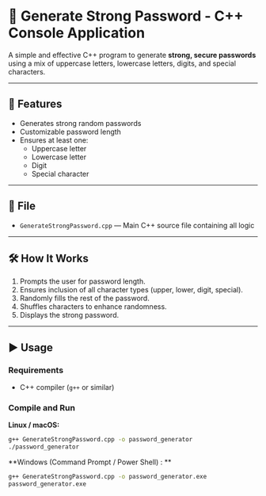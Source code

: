 # 🔐 Generate Strong Password - C++ Console Application

A simple and effective C++ program to generate **strong, secure passwords** using a mix of uppercase letters, lowercase letters, digits, and special characters.

---

## 🚀 Features

- Generates strong random passwords
- Customizable password length
- Ensures at least one:
  - Uppercase letter
  - Lowercase letter
  - Digit
  - Special character

---

## 📁 File

- `GenerateStrongPassword.cpp` — Main C++ source file containing all logic

---

## 🛠️ How It Works

1. Prompts the user for password length.
2. Ensures inclusion of all character types (upper, lower, digit, special).
3. Randomly fills the rest of the password.
4. Shuffles characters to enhance randomness.
5. Displays the strong password.

---

## ▶️ Usage

### Requirements

- C++ compiler (`g++` or similar)

### Compile and Run

**Linux / macOS:**
```bash
g++ GenerateStrongPassword.cpp -o password_generator
./password_generator
```

**Windows (Command Prompt / Power Shell) : **
```bash
g++ GenerateStrongPassword.cpp -o password_generator.exe
password_generator.exe
```
